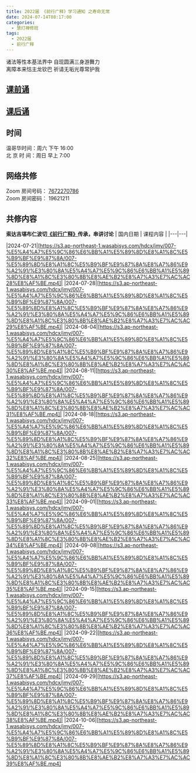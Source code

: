```yaml
---
title: 2022届 《前行广释》学习通知 之寿命无常
date: 2024-07-14T08:17:00
categories:
  - 慧灯禅修班
tags:
  - 2022届
  - 前行广释
---
```

诸法等性本基法界中 自现圆满三身游舞力  
离障本来怙主龙钦巴 祈请无垢光尊常护我

## [课前诵](https://s3.ap-northeast-1.wasabisys.com/hdcx/hdv/v/keqian2022.mp4)

## [课后诵](https://s3.ap-northeast-1.wasabisys.com/hdcx/hdv/videos/%E5%9B%9E%E5%90%91(2021%E7%89%88).mp4)

## 时间

温哥华时间：周六 下午 16:00\
北 京 时 间：周日 早上 7:00

## 网络共修

Zoom 房间号码： [7672270786](https://us02web.zoom.us/j/7672270786?pwd=bjRzNVpOT0g1cWF3WWVqVE1PZzlWZz09)\
Zoom 房间密码： 19621211

## 共修内容
  **索达吉堪布仁波切[《前行广释》](https://www.huidengchanxiu.net/refs/qxgs/)传承，串讲讨论** 
| 国内日期 | 课程内容 |
|---|---|

|2024-07-21|[https://s3.ap-northeast-1.wasabisys.com/hdcx/jmy/007-%E5%A4%A7%E5%9C%86%E6%BB%A1%E5%89%8D%E8%A1%8C%E5%B9%BF%E9%87%8A/007-%E5%89%8D%E8%A1%8C%E5%B9%BF%E9%87%8A%E8%A7%86%E9%A2%91/%E3%80%8A%E5%A4%A7%E5%9C%86%E6%BB%A1%E5%89%8D%E8%A1%8C%E3%80%8B%E8%AE%B2%E8%A7%A3%E7%AC%AC28%E8%AF%BE.mp4]|
|2024-07-28|[https://s3.ap-northeast-1.wasabisys.com/hdcx/jmy/007-%E5%A4%A7%E5%9C%86%E6%BB%A1%E5%89%8D%E8%A1%8C%E5%B9%BF%E9%87%8A/007-%E5%89%8D%E8%A1%8C%E5%B9%BF%E9%87%8A%E8%A7%86%E9%A2%91/%E3%80%8A%E5%A4%A7%E5%9C%86%E6%BB%A1%E5%89%8D%E8%A1%8C%E3%80%8B%E8%AE%B2%E8%A7%A3%E7%AC%AC29%E8%AF%BE.mp4]|
|2024-08-04|[https://s3.ap-northeast-1.wasabisys.com/hdcx/jmy/007-%E5%A4%A7%E5%9C%86%E6%BB%A1%E5%89%8D%E8%A1%8C%E5%B9%BF%E9%87%8A/007-%E5%89%8D%E8%A1%8C%E5%B9%BF%E9%87%8A%E8%A7%86%E9%A2%91/%E3%80%8A%E5%A4%A7%E5%9C%86%E6%BB%A1%E5%89%8D%E8%A1%8C%E3%80%8B%E8%AE%B2%E8%A7%A3%E7%AC%AC30%E8%AF%BE.mp4]|
|2024-08-11|[https://s3.ap-northeast-1.wasabisys.com/hdcx/jmy/007-%E5%A4%A7%E5%9C%86%E6%BB%A1%E5%89%8D%E8%A1%8C%E5%B9%BF%E9%87%8A/007-%E5%89%8D%E8%A1%8C%E5%B9%BF%E9%87%8A%E8%A7%86%E9%A2%91/%E3%80%8A%E5%A4%A7%E5%9C%86%E6%BB%A1%E5%89%8D%E8%A1%8C%E3%80%8B%E8%AE%B2%E8%A7%A3%E7%AC%AC31%E8%AF%BE.mp4]|
|2024-08-18|[https://s3.ap-northeast-1.wasabisys.com/hdcx/jmy/007-%E5%A4%A7%E5%9C%86%E6%BB%A1%E5%89%8D%E8%A1%8C%E5%B9%BF%E9%87%8A/007-%E5%89%8D%E8%A1%8C%E5%B9%BF%E9%87%8A%E8%A7%86%E9%A2%91/%E3%80%8A%E5%A4%A7%E5%9C%86%E6%BB%A1%E5%89%8D%E8%A1%8C%E3%80%8B%E8%AE%B2%E8%A7%A3%E7%AC%AC32%E8%AF%BE.mp4]|
|2024-08-25|[https://s3.ap-northeast-1.wasabisys.com/hdcx/jmy/007-%E5%A4%A7%E5%9C%86%E6%BB%A1%E5%89%8D%E8%A1%8C%E5%B9%BF%E9%87%8A/007-%E5%89%8D%E8%A1%8C%E5%B9%BF%E9%87%8A%E8%A7%86%E9%A2%91/%E3%80%8A%E5%A4%A7%E5%9C%86%E6%BB%A1%E5%89%8D%E8%A1%8C%E3%80%8B%E8%AE%B2%E8%A7%A3%E7%AC%AC33%E8%AF%BE.mp4]|
|2024-09-01|[https://s3.ap-northeast-1.wasabisys.com/hdcx/jmy/007-%E5%A4%A7%E5%9C%86%E6%BB%A1%E5%89%8D%E8%A1%8C%E5%B9%BF%E9%87%8A/007-%E5%89%8D%E8%A1%8C%E5%B9%BF%E9%87%8A%E8%A7%86%E9%A2%91/%E3%80%8A%E5%A4%A7%E5%9C%86%E6%BB%A1%E5%89%8D%E8%A1%8C%E3%80%8B%E8%AE%B2%E8%A7%A3%E7%AC%AC34%E8%AF%BE.mp4]|
|2024-09-08|[https://s3.ap-northeast-1.wasabisys.com/hdcx/jmy/007-%E5%A4%A7%E5%9C%86%E6%BB%A1%E5%89%8D%E8%A1%8C%E5%B9%BF%E9%87%8A/007-%E5%89%8D%E8%A1%8C%E5%B9%BF%E9%87%8A%E8%A7%86%E9%A2%91/%E3%80%8A%E5%A4%A7%E5%9C%86%E6%BB%A1%E5%89%8D%E8%A1%8C%E3%80%8B%E8%AE%B2%E8%A7%A3%E7%AC%AC35%E8%AF%BE.mp4]|
|2024-09-15|[https://s3.ap-northeast-1.wasabisys.com/hdcx/jmy/007-%E5%A4%A7%E5%9C%86%E6%BB%A1%E5%89%8D%E8%A1%8C%E5%B9%BF%E9%87%8A/007-%E5%89%8D%E8%A1%8C%E5%B9%BF%E9%87%8A%E8%A7%86%E9%A2%91/%E3%80%8A%E5%A4%A7%E5%9C%86%E6%BB%A1%E5%89%8D%E8%A1%8C%E3%80%8B%E8%AE%B2%E8%A7%A3%E7%AC%AC36%E8%AF%BE.mp4]|
|2024-09-22|[https://s3.ap-northeast-1.wasabisys.com/hdcx/jmy/007-%E5%A4%A7%E5%9C%86%E6%BB%A1%E5%89%8D%E8%A1%8C%E5%B9%BF%E9%87%8A/007-%E5%89%8D%E8%A1%8C%E5%B9%BF%E9%87%8A%E8%A7%86%E9%A2%91/%E3%80%8A%E5%A4%A7%E5%9C%86%E6%BB%A1%E5%89%8D%E8%A1%8C%E3%80%8B%E8%AE%B2%E8%A7%A3%E7%AC%AC37%E8%AF%BE.mp4]|
|2024-09-29|[https://s3.ap-northeast-1.wasabisys.com/hdcx/jmy/007-%E5%A4%A7%E5%9C%86%E6%BB%A1%E5%89%8D%E8%A1%8C%E5%B9%BF%E9%87%8A/007-%E5%89%8D%E8%A1%8C%E5%B9%BF%E9%87%8A%E8%A7%86%E9%A2%91/%E3%80%8A%E5%A4%A7%E5%9C%86%E6%BB%A1%E5%89%8D%E8%A1%8C%E3%80%8B%E8%AE%B2%E8%A7%A3%E7%AC%AC38%E8%AF%BE.mp4]|
|2024-10-06|[https://s3.ap-northeast-1.wasabisys.com/hdcx/jmy/007-%E5%A4%A7%E5%9C%86%E6%BB%A1%E5%89%8D%E8%A1%8C%E5%B9%BF%E9%87%8A/007-%E5%89%8D%E8%A1%8C%E5%B9%BF%E9%87%8A%E8%A7%86%E9%A2%91/%E3%80%8A%E5%A4%A7%E5%9C%86%E6%BB%A1%E5%89%8D%E8%A1%8C%E3%80%8B%E8%AE%B2%E8%A7%A3%E7%AC%AC39%E8%AF%BE.mp4]

